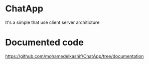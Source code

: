# ChatApp
It's a simple that use client server architicture 
# Documented code 
https://github.com/mohamedelkashif/ChatApp/tree/documentation
